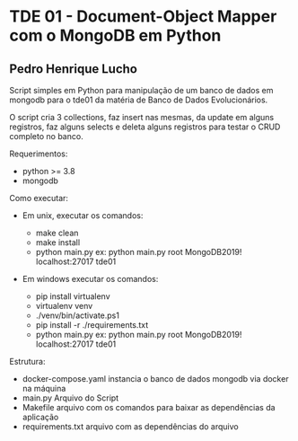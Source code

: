 # TDE 01 - Document-Object Mapper com o MongoDB em Python
## Pedro Henrique Lucho

Script simples em Python para manipulação de um banco de dados em mongodb para o tde01 da matéria de Banco de Dados Evolucionários.

O script cria 3 collections, faz insert nas mesmas, da update em alguns registros, faz alguns selects e deleta alguns registros para testar o CRUD completo no banco.

Requerimentos:
- python >= 3.8
- mongodb

Como executar:
- Em unix, executar os comandos:
  - make clean
  - make install
  - python main.py <mongodb username> <mongodb password> <mongodb host> <mongodb database>
    ex: python main.py root MongoDB2019! localhost:27017 tde01                      

- Em windows executar os comandos:
  - pip install virtualenv
  - virtualenv venv
  - ./venv/bin/activate.ps1
  - pip install -r ./requirements.txt
  - python main.py <username> <password> <host> <database>
    ex: python main.py root MongoDB2019! localhost:27017 tde01  

Estrutura:
- docker-compose.yaml
  instancia o banco de dados mongodb via docker na máquina
- main.py
  Arquivo do Script
- Makefile
  arquivo com os comandos para baixar as dependências da aplicação
- requirements.txt
  arquivo com as dependências do arquivo

